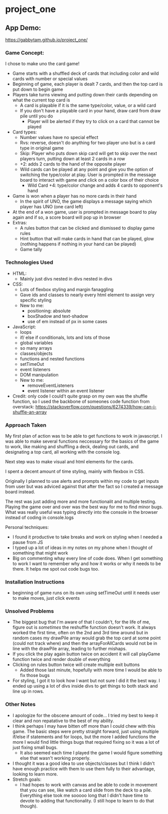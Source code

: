 # project_one

## App Demo:
https://gabbytam.github.io/project_one/

### Game Concept: 
I chose to make uno the card game! 
* Game starts with a shuffled deck of cards that including color and wild cards with number or special values
* Beginning of game, each player is dealt 7 cards, and then the top card is put down to begin game
* Players take turns viewing and putting down their cards depending on what the current top card is
    * A card is playable if it is the same type/color, value, or a wild card
    * If you don't have a playable card in your hand, draw card from draw pile until you do 
        * Player will be alerted if they try to click on a card that cannot be played 
* Card types: 
    * Number values have no special effect 
    * Rvs: reverse, doesn't do anything for two player uno but is a card type in original game
    * Skip: Player who puts down skip card will get to skip over the next players turn, putting down at least 2 cards in a row
    * +2: adds 2 cards to the hand of the opposite player 
    * Wild cards can be played at any point and give you the option of switching the type/color at play. User is prompted in the message board to interact with game and click on a color box of their choice 
        * Wild Card +4: type/color change and adds 4 cards to opponent's hand 
* Game is won when a player has no more cards in their hand 
    * In the spirit of UNO, the game displays a message saying which player has UNO (one card left)
* At the end of a won game, user is prompted in message board to play again and if so, a score board will pop up in browser 
* Extras: 
    * A rules button that can be clicked and dismissed to display game rules
    * Hint button that will make cards in hand that can be played, glow (nothing happens if nothing in your hand can be played)
    * Game tally 

### Technologies Used
* HTML:
    * Mainly just divs nested in divs nested in divs
* CSS:
    * Lots of flexbox styling and margin fanaggling 
    * Gave ids and classes to nearly every html element to assign very specific styling 
    * New to me: 
        * positioning: absolute
        * boxShadow and text-shadow
        * use of em instead of px in some cases 
* JavaScript:
    * loops
    * if/ else if conditionals, lots and lots of those
    * global variables 
    * so many arrays
    * classes/objects
    * functions and nested functions 
    * setTimeOut
    * event listeners 
    * DOM manipulation 
    * New to me: 
        * removeEventListeners
        * event listener within an event listener 
* Credit: only code I could't quite grasp on my own was the shuffle function, so I used the backbone of someones code function from overstack: https://stackoverflow.com/questions/6274339/how-can-i-shuffle-an-array

### Approach Taken
My first plan of action was to be able to get functions to work in javascript. I was able to make several functions neccessary for the basics of the game to work, like making and shuffling a deck, dealing out cards, and designating a top card, all working with the console log.

Next step was to make visual and html elements for the cards. 

I spent a decent amount of time styling, mainly with flexbox in CSS. 

Originally I planned to use alerts and prompts within my code to get inputs from user but was adviced against that after the fact so I created a message board instead.

The rest was just adding more and more functionalit and multiple testing. Playing the game over and over was the best way for me to find minor bugs. What was really useful was typing directly into the console in the browser instead of coding in console.logs

Personal techniques: 
* I found it productive to take breaks and work on styling when I needed a pause from JS
* I typed up a lot of ideas in my notes on my phone when I thought of something that might work 
* Big on commenting whay every line of code does. When I get something to work I want to remember why and how it works or why it needs to be there. It helps me spot out code bugs too. 

### Installation Instructions
* beginning of game runs on its own using setTimeOut until it needs user to make moves, just click events 

### Unsolved Problems
* The biggest bug that I'm aware of that I couldn't, for the life of me, figure out is _sometimes_ the reshuffle function doesn't work. It always worked the first time, often on the 2nd and 3rd time around but in random cases my drawPile array would grab the top card at some point (could not track where) and then the arrayForAllCards would not be in line with the drawPile array, leading to further mishaps. 
* If you click the play again button twice on accident it will call playGame function twice and render double of everything 
* Clicking on rules button twice will create multiple exit buttons 
    * Added those last minute, hopefully with more time I would be able to fix those bugs 
* For styling, I got it to look how I want but not sure I did it the best way. I ended up using a lot of divs inside divs to get things to both stack and line up in rows.  

### Other Notes
* I apologize for the obscene amount of code... I tried my best to keep it clear and non repatative to the best of my ability.
* I think perhaps I may have bitten off more than I could chew with this game. The basic steps were pretty straight forward, just using multiple if/else if statements and for loops, but the more I added functions the more I would find little things bugs that required fixing so it was a lot of just fixing small bugs. 
    * It also seemed each time I played the game I would figure something else that wasn't working properly.
* I thought it was a good idea to use objects/classes but I think I didn't have enough practice with them to use them fully to their advantage, looking to learn more.
* Stretch goals: 
    * I had hopes to work with canvas and be able to code in movement that you can see, like watch a card slide from the deck to a pile. Everything else took me sooooo long that I didn't have time to devote to adding that functionality. (I still hope to learn to do that though).